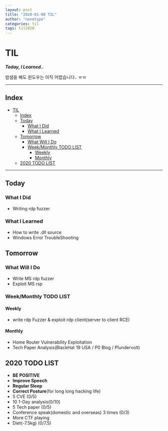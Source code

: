 ```yaml
---
layout: post
title: "2020-01-08 TIL"
author: "nonetype"
categories: til
tags: til2020
---
```


# TIL
***Today, I Learned..***

밤샘을 해도 윈도우는 아직 어렵습니다.. ㅠㅠ

---
## Index

<!-- @import "[TOC]" {cmd="toc" depthFrom=1 depthTo=6 orderedList=false} -->
<!-- code_chunk_output -->

- [TIL](#til)
  - [Index](#index)
  - [Today](#today)
    - [What I Did](#what-i-did)
    - [What I Learned](#what-i-learned)
  - [Tomorrow](#tomorrow)
    - [What Will I Do](#what-will-i-do)
    - [Week/Monthly TODO LIST](#weekmonthly-todo-list)
      - [Weekly](#weekly)
      - [Monthly](#monthly)
  - [2020 TODO LIST](#2020-todo-list)

<!-- /code_chunk_output -->

---


## Today
### What I Did
- Writing rdp fuzzer

### What I Learned
- How to write .dll source
- Windows Error TroubleShooting

## Tomorrow
### What Will I Do
- Write MS rdp fuzzer
- Exploit MS rsp

### Week/Monthly TODO LIST
#### Weekly
- write rdp Fuzzer & exploit rdp client(server to client RCE)

#### Monthly
- Home Router Vulnerability Exploitation
- Tech Paper Analysis(BlackHat 19 USA / P0 Blog / Plundervolt)


## 2020 TODO LIST
- **BE POSITIVE**
- **Improve Speech**
- **Regular Sleep**
- **Correct Posture**(for long long hacking life)
- 5 CVE (0/5)
- 10 1-Day analysis(0/10)
- 5 Tech paper (0/5)
- Conference speak(domestic and overseas) 3 times (0/3)
- More CTF playing
- Diet(-7.5kg) (0/7.5)
